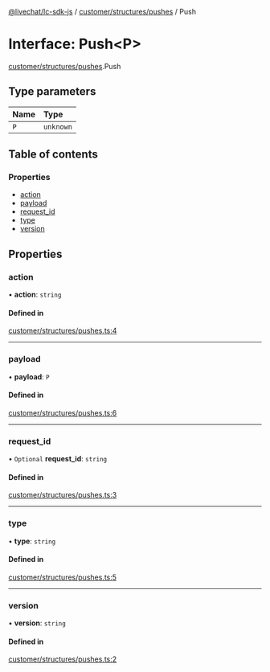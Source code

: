 [@livechat/lc-sdk-js](../README.md) / [customer/structures/pushes](../modules/customer_structures_pushes.md) / Push

# Interface: Push<P\>

[customer/structures/pushes](../modules/customer_structures_pushes.md).Push

## Type parameters

| Name | Type |
| :------ | :------ |
| `P` | `unknown` |

## Table of contents

### Properties

- [action](customer_structures_pushes.Push.md#action)
- [payload](customer_structures_pushes.Push.md#payload)
- [request\_id](customer_structures_pushes.Push.md#request_id)
- [type](customer_structures_pushes.Push.md#type)
- [version](customer_structures_pushes.Push.md#version)

## Properties

### action

• **action**: `string`

#### Defined in

[customer/structures/pushes.ts:4](https://github.com/livechat/lc-sdk-js/blob/a63b0a6/src/customer/structures/pushes.ts#L4)

___

### payload

• **payload**: `P`

#### Defined in

[customer/structures/pushes.ts:6](https://github.com/livechat/lc-sdk-js/blob/a63b0a6/src/customer/structures/pushes.ts#L6)

___

### request\_id

• `Optional` **request\_id**: `string`

#### Defined in

[customer/structures/pushes.ts:3](https://github.com/livechat/lc-sdk-js/blob/a63b0a6/src/customer/structures/pushes.ts#L3)

___

### type

• **type**: `string`

#### Defined in

[customer/structures/pushes.ts:5](https://github.com/livechat/lc-sdk-js/blob/a63b0a6/src/customer/structures/pushes.ts#L5)

___

### version

• **version**: `string`

#### Defined in

[customer/structures/pushes.ts:2](https://github.com/livechat/lc-sdk-js/blob/a63b0a6/src/customer/structures/pushes.ts#L2)
